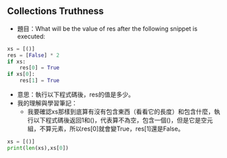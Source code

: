## Collections Truthness
* 題目：What will be the value of res after the following snippet is executed:
```Python
xs = [()]
res = [False] * 2
if xs:
    res[0] = True
if xs[0]:
    res[1] = True
```
* 意思：執行以下程式碼後，res的值是多少。
* 我的理解與學習筆記：    
  * 我要確認xs那樣到底算有沒有包含東西（看看它的長度）和包含什麼，執行以下程式碼後返回1和()，代表算不為空，包含一個()，但是它是空元組，不算元素，所以res[0]就會變True，res[1]還是False。
    
```Python
xs = [()]
print(len(xs),xs[0])
```
